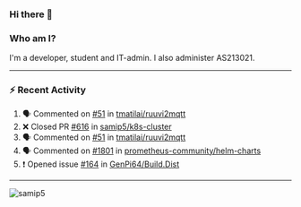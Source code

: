 ### Hi there 👋

### Who am I?
I'm a developer, student and IT-admin. I also administer AS213021.

---
### :zap: Recent Activity
<!--START_SECTION:activity-->
1. 🗣 Commented on [#51](https://github.com/tmatilai/ruuvi2mqtt/issues/51) in [tmatilai/ruuvi2mqtt](https://github.com/tmatilai/ruuvi2mqtt)
2. ❌ Closed PR [#616](https://github.com/samip5/k8s-cluster/pull/616) in [samip5/k8s-cluster](https://github.com/samip5/k8s-cluster)
3. 🗣 Commented on [#51](https://github.com/tmatilai/ruuvi2mqtt/issues/51) in [tmatilai/ruuvi2mqtt](https://github.com/tmatilai/ruuvi2mqtt)
4. 🗣 Commented on [#1801](https://github.com/prometheus-community/helm-charts/issues/1801) in [prometheus-community/helm-charts](https://github.com/prometheus-community/helm-charts)
5. ❗️ Opened issue [#164](https://github.com/GenPi64/Build.Dist/issues/164) in [GenPi64/Build.Dist](https://github.com/GenPi64/Build.Dist)
<!--END_SECTION:activity-->
---

<img align="center" src="https://github-readme-stats.vercel.app/api?username=samip5&show_icons=true" alt="samip5" />

